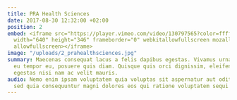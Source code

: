 ```yaml
---
title: PRA Health Sciences
date: 2017-08-30 12:32:00 +02:00
position: 2
embed: <iframe src="https://player.vimeo.com/video/130797565?color=ffffff&title=0&byline=0&portrait=0"
  width="640" height="346" frameborder="0" webkitallowfullscreen mozallowfullscreen
  allowfullscreen></iframe>
image: "/uploads/2_prahealthsciences.jpg"
summary: Maecenas consequat lacus a felis dapibus egestas. Vivamus urna enim, interdum
  eu tempor eu, posuere quis diam. Quisque quis orci dignissim, eleifend massa vel,
  egestas nisi nam ac velit mauris.
audio: Nemo enim ipsam voluptatem quia voluptas sit aspernatur aut odit aut fugit,
  sed quia consequuntur magni dolores eos qui ratione voluptatem sequi nesciunt.
---
```

